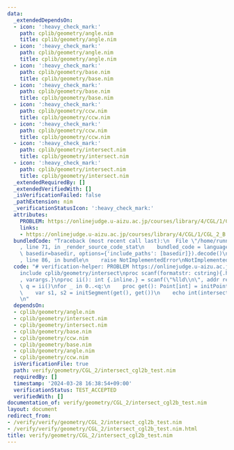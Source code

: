 ```yaml
---
data:
  _extendedDependsOn:
  - icon: ':heavy_check_mark:'
    path: cplib/geometry/angle.nim
    title: cplib/geometry/angle.nim
  - icon: ':heavy_check_mark:'
    path: cplib/geometry/angle.nim
    title: cplib/geometry/angle.nim
  - icon: ':heavy_check_mark:'
    path: cplib/geometry/base.nim
    title: cplib/geometry/base.nim
  - icon: ':heavy_check_mark:'
    path: cplib/geometry/base.nim
    title: cplib/geometry/base.nim
  - icon: ':heavy_check_mark:'
    path: cplib/geometry/ccw.nim
    title: cplib/geometry/ccw.nim
  - icon: ':heavy_check_mark:'
    path: cplib/geometry/ccw.nim
    title: cplib/geometry/ccw.nim
  - icon: ':heavy_check_mark:'
    path: cplib/geometry/intersect.nim
    title: cplib/geometry/intersect.nim
  - icon: ':heavy_check_mark:'
    path: cplib/geometry/intersect.nim
    title: cplib/geometry/intersect.nim
  _extendedRequiredBy: []
  _extendedVerifiedWith: []
  _isVerificationFailed: false
  _pathExtension: nim
  _verificationStatusIcon: ':heavy_check_mark:'
  attributes:
    PROBLEM: https://onlinejudge.u-aizu.ac.jp/courses/library/4/CGL/1/CGL_2_B
    links:
    - https://onlinejudge.u-aizu.ac.jp/courses/library/4/CGL/1/CGL_2_B
  bundledCode: "Traceback (most recent call last):\n  File \"/home/runner/.local/lib/python3.10/site-packages/onlinejudge_verify/documentation/build.py\"\
    , line 71, in _render_source_code_stat\n    bundled_code = language.bundle(stat.path,\
    \ basedir=basedir, options={'include_paths': [basedir]}).decode()\n  File \"/home/runner/.local/lib/python3.10/site-packages/onlinejudge_verify/languages/nim.py\"\
    , line 86, in bundle\n    raise NotImplementedError\nNotImplementedError\n"
  code: "# verification-helper: PROBLEM https://onlinejudge.u-aizu.ac.jp/courses/library/4/CGL/1/CGL_2_B\n\
    include cplib/geometry/intersect\nproc scanf(formatstr: cstring){.header: \"<stdio.h>\"\
    , varargs.}\nproc ii(): int {.inline.} = scanf(\"%lld\\n\", addr result)\n\nvar\
    \ q = ii()\nfor _ in 0..<q:\n    proc get(): Point[int] = initPoint(ii(), ii())\n\
    \    var s1, s2 = initSegment(get(), get())\n    echo int(intersect(s1, s2))\n\
    \n"
  dependsOn:
  - cplib/geometry/angle.nim
  - cplib/geometry/intersect.nim
  - cplib/geometry/intersect.nim
  - cplib/geometry/base.nim
  - cplib/geometry/ccw.nim
  - cplib/geometry/base.nim
  - cplib/geometry/angle.nim
  - cplib/geometry/ccw.nim
  isVerificationFile: true
  path: verify/geometry/CGL_2/intersect_cgl2b_test.nim
  requiredBy: []
  timestamp: '2024-03-28 16:38:54+09:00'
  verificationStatus: TEST_ACCEPTED
  verifiedWith: []
documentation_of: verify/geometry/CGL_2/intersect_cgl2b_test.nim
layout: document
redirect_from:
- /verify/verify/geometry/CGL_2/intersect_cgl2b_test.nim
- /verify/verify/geometry/CGL_2/intersect_cgl2b_test.nim.html
title: verify/geometry/CGL_2/intersect_cgl2b_test.nim
---
```

